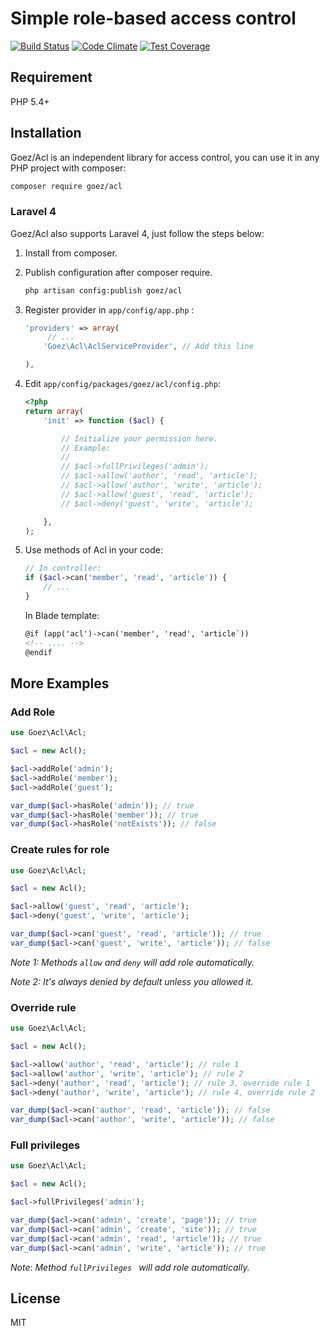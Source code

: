 # Simple role-based access control

[![Build Status](https://travis-ci.org/jaceju/goez-acl.svg)](https://travis-ci.org/jaceju/goez-acl) [![Code Climate](https://codeclimate.com/github/jaceju/goez-acl/badges/gpa.svg)](https://codeclimate.com/github/jaceju/goez-acl) [![Test Coverage](https://codeclimate.com/github/jaceju/goez-acl/badges/coverage.svg)](https://codeclimate.com/github/jaceju/goez-acl)

## Requirement

PHP 5.4+

## Installation

Goez/Acl is an independent library for access control, you can use it in any PHP project with composer:

```bash
composer require goez/acl
```

### Laravel 4

Goez/Acl also supports Laravel 4, just follow the steps below:

1. Install from composer.

2. Publish configuration after composer require.

   ```bash
   php artisan config:publish goez/acl
   ```

3. Register provider in `app/config/app.php` :

	```php
	'providers' => array(
		 // ...
	    'Goez\Acl\AclServiceProvider', // Add this line

	),
	```

4. Edit `app/config/packages/goez/acl/config.php`:

	```php
	<?php
	return array(
	    'init' => function ($acl) {

	        // Initialize your permission here.
	        // Example:
	        //
	        // $acl->fullPrivileges('admin');
	        // $acl->allow('author', 'read', 'article');
	        // $acl->allow('author', 'write', 'article');
	        // $acl->allow('guest', 'read', 'article');
	        // $acl->deny('guest', 'write', 'article');

	    },
	);
	```

4. 	Use methods of Acl in your code:

	```php
	// In controller:
	if ($acl->can('member', 'read', 'article')) {
	    // ...
	}
	```

	In Blade template:

	```html
	@if (app('acl')->can('member', 'read', 'article`))
	<!-- .... -->
	@endif
	```

## More Examples

### Add Role

```php
use Goez\Acl\Acl;

$acl = new Acl();

$acl->addRole('admin');
$acl->addRole('member');
$acl->addRole('guest');

var_dump($acl->hasRole('admin')); // true
var_dump($acl->hasRole('member')); // true
var_dump($acl->hasRole('notExists')); // false
```

### Create rules for role

```php
use Goez\Acl\Acl;

$acl = new Acl();

$acl->allow('guest', 'read', 'article');
$acl->deny('guest', 'write', 'article');

var_dump($acl->can('guest', 'read', 'article')); // true
var_dump($acl->can('guest', 'write', 'article')); // false
```

*Note 1: Methods `allow` and `deny` will add role automatically.*

*Note 2: It's always denied by default unless you allowed it.*

### Override rule

```php
use Goez\Acl\Acl;

$acl = new Acl();

$acl->allow('author', 'read', 'article'); // rule 1
$acl->allow('author', 'write', 'article'); // rule 2
$acl->deny('author', 'read', 'article'); // rule 3, override rule 1
$acl->deny('author', 'write', 'article'); // rule 4, override rule 2

var_dump($acl->can('author', 'read', 'article')); // false
var_dump($acl->can('author', 'write', 'article')); // false
```

### Full privileges

```php
use Goez\Acl\Acl;

$acl = new Acl();

$acl->fullPrivileges('admin');

var_dump($acl->can('admin', 'create', 'page')); // true
var_dump($acl->can('admin', 'create', 'site')); // true
var_dump($acl->can('admin', 'read', 'article')); // true
var_dump($acl->can('admin', 'write', 'article')); // true
```

*Note: Method `fullPrivileges ` will add role automatically.*

## License

MIT
